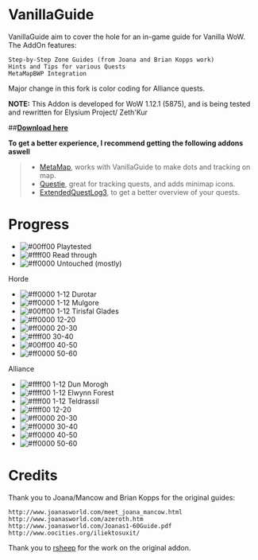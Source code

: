 VanillaGuide
============
VanillaGuide aim to cover the hole for an in-game guide for Vanilla WoW. The AddOn features:

    Step-by-Step Zone Guides (from Joana and Brian Kopps work)
    Hints and Tips for various Quests
    MetaMapBWP Integration
Major change in this fork is color coding for Alliance quests.

**NOTE:** This Addon is developed for WoW 1.12.1 (5875),  and is being tested and rewritten for Elysium Project/ Zeth'Kur

##**[Download here](https://github.com/Lanjelin/VanillaGuide/releases)**

**To get a better experience, I recommend getting the following addons aswell**
> - [MetaMap](http://addons.us.to/addon/metamap), works with VanillaGuide to make dots and tracking on map.
> - [Questie](https://github.com/AeroScripts/QuestieDev), great for tracking quests, and adds minimap icons.
> - [ExtendedQuestLog3](http://addons.us.to/addon/eql3), to get a better overview of your quests.

Progress
========
- ![#00ff00](https://placehold.it/15/00ff00/000000?text=+) Playtested
- ![#ffff00](https://placehold.it/15/ffff00/000000?text=+) Read through
- ![#ff0000](https://placehold.it/15/ff0000/000000?text=+) Untouched (mostly)

Horde
- ![#ff0000](https://placehold.it/15/ff0000/000000?text=+) 1-12 Durotar
- ![#ff0000](https://placehold.it/15/ff0000/000000?text=+) 1-12 Mulgore
- ![#00ff00](https://placehold.it/15/00ff00/000000?text=+) 1-12 Tirisfal Glades
- ![#ff0000](https://placehold.it/15/ff0000/000000?text=+) 12-20
- ![#ff0000](https://placehold.it/15/ff0000/000000?text=+) 20-30
- ![#ffff00](https://placehold.it/15/ffff00/000000?text=+) 30-40
- ![#00ff00](https://placehold.it/15/00ff00/000000?text=+) 40-50
- ![#ff0000](https://placehold.it/15/ff0000/000000?text=+) 50-60

Alliance
- ![#ffff00](https://placehold.it/15/ffff00/000000?text=+) 1-12 Dun Morogh
- ![#ffff00](https://placehold.it/15/ffff00/000000?text=+) 1-12 Elwynn Forest
- ![#ffff00](https://placehold.it/15/ffff00/000000?text=+) 1-12 Teldrassil
- ![#ffff00](https://placehold.it/15/ffff00/000000?text=+) 12-20
- ![#ff0000](https://placehold.it/15/ff0000/000000?text=+) 20-30
- ![#ff0000](https://placehold.it/15/ff0000/000000?text=+) 30-40
- ![#ff0000](https://placehold.it/15/ff0000/000000?text=+) 40-50
- ![#ff0000](https://placehold.it/15/ff0000/000000?text=+) 50-60


Credits
=======
Thank you to Joana/Mancow and Brian Kopps for the original guides:

    http://www.joanasworld.com/meet_joana_mancow.html
    http://www.joanasworld.com/azeroth.htm
    http://www.joanasworld.com/Joanas1-60Guide.pdf
    http://www.oocities.org/iliektosuxit/

Thank you to [rsheep](https://github.com/rsheep/VanillaGuide) for the work on the original addon.
